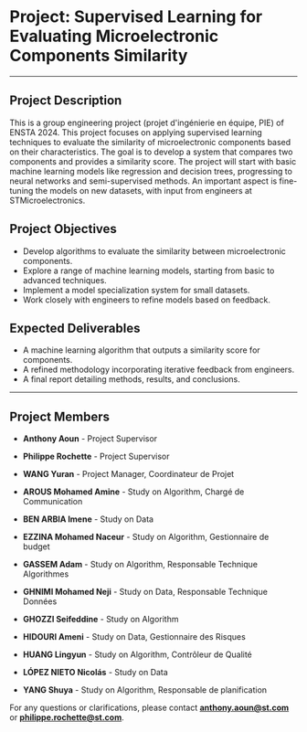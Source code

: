 # Project: Supervised Learning for Evaluating Microelectronic Components Similarity

---

## Project Description

This is a group engineering project (projet d'ingénierie en équipe, PIE) of ENSTA 2024. This project focuses on applying supervised learning techniques to evaluate the similarity of microelectronic components based on their characteristics. The goal is to develop a system that compares two components and provides a similarity score. The project will start with basic machine learning models like regression and decision trees, progressing to neural networks and semi-supervised methods. An important aspect is fine-tuning the models on new datasets, with input from engineers at STMicroelectronics.

## Project Objectives

- Develop algorithms to evaluate the similarity between microelectronic components.
- Explore a range of machine learning models, starting from basic to advanced techniques.
- Implement a model specialization system for small datasets.
- Work closely with engineers to refine models based on feedback.

## Expected Deliverables

- A machine learning algorithm that outputs a similarity score for components.
- A refined methodology incorporating iterative feedback from engineers.
- A final report detailing methods, results, and conclusions.

---

## Project Members

- **Anthony Aoun** - Project Supervisor
- **Philippe Rochette** - Project Supervisor

- **WANG Yuran** - Project Manager, Coordinateur de Projet
- **AROUS Mohamed Amine** - Study on Algorithm, Chargé de Communication
- **BEN ARBIA Imene** - Study on Data
- **EZZINA Mohamed Naceur** - Study on Algorithm, Gestionnaire de budget
- **GASSEM Adam** - Study on Algorithm, Responsable Technique Algorithmes
- **GHNIMI Mohamed Neji** - Study on Data, Responsable Technique Données
- **GHOZZI Seifeddine** - Study on Algorithm
- **HIDOURI Ameni** - Study on Data, Gestionnaire des Risques
- **HUANG Lingyun** - Study on Algorithm, Contrôleur de Qualité
- **LÓPEZ NIETO Nicolás** - Study on Data
- **YANG Shuya** - Study on Algorithm, Responsable de planification

For any questions or clarifications, please contact **anthony.aoun@st.com** or **philippe.rochette@st.com**.